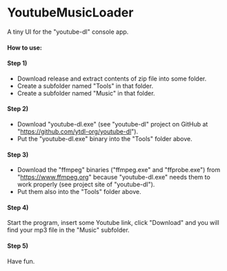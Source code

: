 # YoutubeMusicLoader
A tiny UI for the "youtube-dl" console app.

#### How to use:

#### Step 1)
- Download release and extract contents of zip file into some folder.
- Create a subfolder named "Tools" in that folder.
- Create a subfolder named "Music" in that folder.

#### Step 2)
- Download "youtube-dl.exe" (see "youtube-dl" project on GitHub at "https://github.com/ytdl-org/youtube-dl").
- Put the "youtube-dl.exe" binary into the "Tools" folder above.

#### Step 3)
- Download the "ffmpeg" binaries ("ffmpeg.exe" and "ffprobe.exe") from "https://www.ffmpeg.org" because "youtube-dl.exe" needs them to work properly (see project site of "youtube-dl").
- Put them also into the "Tools" folder above.

#### Step 4)
Start the program, insert some Youtube link, click "Download" and you will find your mp3 file in the "Music" subfolder.

#### Step 5)
Have fun.
